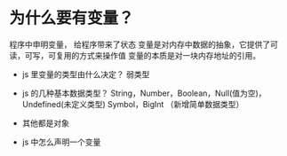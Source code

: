 # 为什么要有变量？

程序中申明变量， 给程序带来了状态
变量是对内存中数据的抽象，它提供了可读，可写，可复用的方式来操作值
变量的本质是对一块内存地址的引用。

- js 里变量的类型由什么决定？
    弱类型

- js 的几种基本数据类型？
    String，Number，Boolean，Null(值为空)，Undefined(未定义类型)
    Symbol，BigInt （新增简单数据类型）
- 其他都是对象 

- js 中怎么声明一个变量